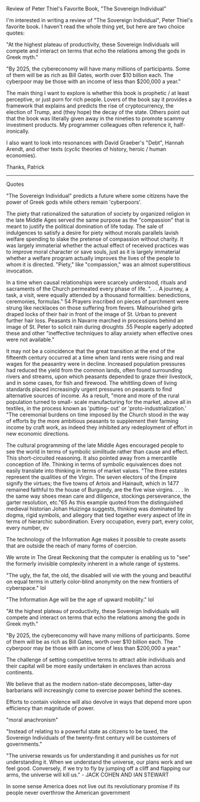 Review of Peter Thiel's Favorite Book, "The Sovereign Individual"

I'm interested in writing a review of "The Sovereign Individual", Peter Thiel's
favorite book. I haven't read the whole thing yet, but here are two choice
quotes:

"At the highest plateau of productivity, these Sovereign Individuals will
compete and interact on terms that echo the relations among the gods in Greek
myth."

"By 2025, the cybereconomy will have many millions of participants. Some of
them will be as rich as Bill Gates, worth over $10 billion each. The cyberpoor
may be those with an income of less than $200,000 a year."

The main thing I want to explore is whether this book is prophetic / at least
perceptive, or just porn for rich people.  Lovers of the book say it provides a
framework that explains and predicts the rise of cryptocurrency, the election
of Trump, and (they hope) the decay of the state. Others point out that the
book was literally given away in the nineties to promote scammy investment
products. My programmer colleagues often reference it, half-ironically.

I also want to look into resonances with David Graeber's "Debt", Hannah Arendt,
and other texts (cyclic theories of history, heroic / human economies).

Thanks,
Patrick

---

Quotes

"The Sovereign Individual" predicts a future where some citizens have the power
of Greek gods while others remain 'cyberpoors'.

The piety that rationalized the saturation of society by organized religion in
the late Middle Ages served the same purpose as the "compassion" that is meant
to justify the political domination of life today. The sale of indulgences to
satisfy a desire for piety without morals parallels lavish welfare spending to
slake the pretense of compassion without charity. It was largely immaterial
whether the actual effect of received practices was to improve moral character
or save souls, just as it is largely immaterial whether a welfare program
actually improves the lives of the people to whom it is directed. "Piety," like
"compassion," was an almost superstitious invocation.

In a time when causal relationships were scarcely understood, rituals and
sacraments of the Church permeated every phase of life. ". . . A journey, a
task, a visit, were equally attended by a thousand formalities: benedictions,
ceremonies, formulas." 54 Prayers inscribed on pieces of parchment were strung
like necklaces on those suffering from fevers. Malnourished girls draped locks
of their hair in front of the image of St. Urban to prevent further hair loss.
Peasants in Navarre marched in processions behind an image of St. Peter to
solicit rain during droughts .55 People eagerly adopted these and other
"ineffective techniques to allay anxiety when effective ones were not
available."

It may not be a coincidence that the great transition at the end of the
fifteenth century occurred at a time when land rents were rising and real wages
for the peasantry were in decline. Increased population pressures had reduced
the yield from the common lands, often found surrounding rivers and streams,
upon which peasants depended to graze their livestock, and in some cases, for
fish and firewood. The whittling down of living standards placed increasingly
urgent pressures on peasants to find alternative sources of income. As a
result, "more and more of the rural population turned to small- scale
manufacturing for the market, above all in textiles, in the process known as
'putting- out' or 'proto-industrialization.' "The ceremonial burdens on time
imposed by the Church stood in the way of efforts by the more ambitious
peasants to supplement their farming income by craft work, as indeed they
inhibited any redeployment of effort in new economic directions.

The cultural programming of the late Middle Ages encouraged people to see the
world in terms of symbolic similitude rather than cause and effect. This
short-circuited reasoning. It also pointed away from a mercantile conception of
life. Thinking in terms of symbolic equivalences does not easily translate into
thinking in terms of market values. "The three estates represent the qualities
of the Virgin. The seven electors of the Empire signify the virtues; the five
towns of Artois and Hainault, which in 1477 remained faithful to the house of
Burgundy, are the five wise virgins. . . . In the same way shoes mean care and
diligence, stockings perseverance, the garter resolution, etc."65 As this
example quoted from the distinguished medieval historian Johan Huizinga
suggests, thinking was dominated by dogma, rigid symbols, and allegory that
tied together every aspect of life in terms of hierarchic subordination. Every
occupation, every part, every color, every number, ev

The technology of the Information Age makes it possible to create assets that
are outside the reach of many forms of coercion.

We wrote in The Great Reckoning that the computer is enabling us to "see" the
formerly invisible complexity inherent in a whole range of systems.

"The ugly, the fat, the old, the disabled will vie with the young and beautiful
on equal terms in utterly color-blind anonymity on the new frontiers of
cyberspace." lol

"The Information Age will be the age of upward mobility." lol

"At the highest plateau of productivity, these Sovereign Individuals will
compete and interact on terms that echo the relations among the gods in Greek
myth."

"By 2025, the cybereconomy will have many millions of participants.  Some of
them will be as rich as Bill Gates, worth over $10 billion each.  The cyberpoor
may be those with an income of less than $200,000 a year."

The challenge of setting competitive terms to attract able individuals and their
capital will be more easily undertaken in enclaves than across continents.

We believe that as the modern nation-state decomposes, latter-day barbarians
will increasingly come to exercise power behind the scenes.

Efforts to contain violence will also devolve in ways that depend more upon
efficiency than magnitude of power.

"moral anachronism"

"Instead of relating to a powerful state as citizens to be taxed, the Sovereign
Individuals of the twenty-first century will be customers of governments."

"The universe rewards us for understanding it and punishes us for not
understanding it. When we understand the universe, our plans work and we feel
good. Conversely, if we try to fly by jumping off a cliff and flapping our arms,
the universe will kill us." - JACK COHEN AND IAN STEWART

In some sense America does not live out its revolutionary promise if its people
never overthrow the American government
